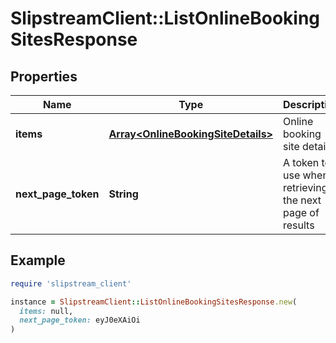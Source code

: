 # SlipstreamClient::ListOnlineBookingSitesResponse

## Properties

| Name | Type | Description | Notes |
| ---- | ---- | ----------- | ----- |
| **items** | [**Array&lt;OnlineBookingSiteDetails&gt;**](OnlineBookingSiteDetails.md) | Online booking site details | [optional] |
| **next_page_token** | **String** | A token to use when retrieving the next page of results | [optional] |

## Example

```ruby
require 'slipstream_client'

instance = SlipstreamClient::ListOnlineBookingSitesResponse.new(
  items: null,
  next_page_token: eyJ0eXAiOi
)
```

